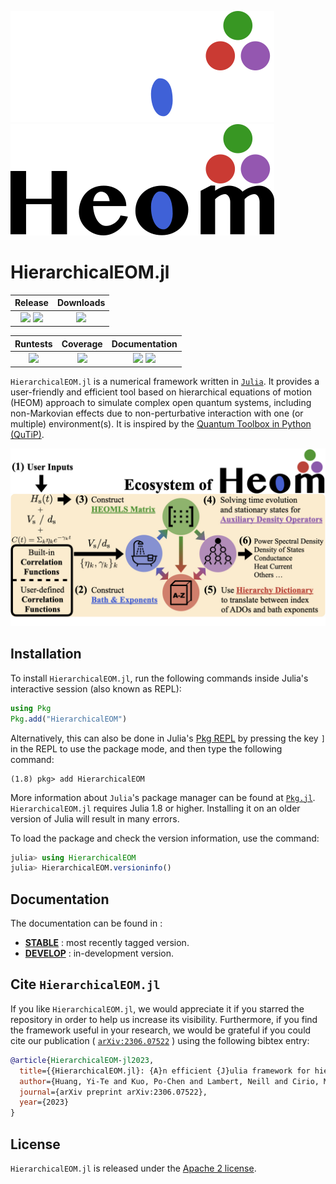 ![Fancy logo](./docs/src/assets/logo-dark.png#gh-dark-mode-only)
![Fancy logo](./docs/src/assets/logo.png#gh-light-mode-only)

# HierarchicalEOM.jl
| **Release** | **Downloads** |
|:-----------:|:-------------:|
| [![][release-img]][release-url] [![][license-img]][license-url] | [![][downloads-img]][downloads-url] |

| **Runtests** | **Coverage** | **Documentation** |
|:------------:|:------------:|:-----------------:|
| [![][runtests-img]][runtests-url] | [![][codecov-img]][codecov-url] | [![][docs-stable-img]][docs-stable-url] [![][docs-develop-img]][docs-develop-url] |

[release-img]: https://img.shields.io/github/release/NCKU-QFort/HierarchicalEOM.jl.svg
[release-url]: https://github.com/NCKU-QFort/HierarchicalEOM.jl/releases

[docs-stable-img]: https://img.shields.io/badge/docs-stable-blue.svg
[docs-stable-url]: https://ncku-qfort.github.io/HierarchicalEOM.jl/stable/
[docs-develop-img]: https://img.shields.io/badge/docs-dev-blue.svg
[docs-develop-url]: https://ncku-qfort.github.io/HierarchicalEOM.jl/dev/

[runtests-img]: https://github.com/NCKU-QFort/HierarchicalEOM.jl/actions/workflows/Runtests.yml/badge.svg
[runtests-url]: https://github.com/NCKU-QFort/HierarchicalEOM.jl/actions/workflows/Runtests.yml

[codecov-img]: https://codecov.io/gh/NCKU-QFort/HierarchicalEOM.jl/branch/main/graph/badge.svg?token=237Z7F7OOV
[codecov-url]: https://codecov.io/gh/NCKU-QFort/HierarchicalEOM.jl

[license-img]: https://img.shields.io/badge/License-Apache%202.0-blue.svg
[license-url]: https://opensource.org/licenses/Apache-2.0

[downloads-img]: https://shields.io/endpoint?url=https://pkgs.genieframework.com/api/v1/badge/HierarchicalEOM
[downloads-url]: https://pkgs.genieframework.com?packages=HierarchicalEOM

`HierarchicalEOM.jl` is a numerical framework written in [`Julia`](https://julialang.org/). It provides a user-friendly and efficient tool based on hierarchical equations of motion (HEOM) approach to simulate complex open quantum systems, including non-Markovian effects due to non-perturbative interaction with one (or multiple) environment(s). It is inspired by the [Quantum Toolbox in Python (QuTiP)](https://qutip.org).

![](./docs/src/assets/heom_ecosystem.jpeg)

## Installation
To install `HierarchicalEOM.jl`, run the following commands inside Julia's interactive session (also known as REPL):
```julia
using Pkg
Pkg.add("HierarchicalEOM")
```
Alternatively, this can also be done in Julia's [Pkg REPL](https://julialang.github.io/Pkg.jl/v1/getting-started/) by pressing the key `]` in the REPL to use the package mode, and then type the following command:
```julia-REPL
(1.8) pkg> add HierarchicalEOM
```
More information about `Julia`'s package manager can be found at [`Pkg.jl`](https://julialang.github.io/Pkg.jl/v1/).  
`HierarchicalEOM.jl` requires Julia 1.8 or higher. Installing it on an older version of Julia will result in many errors.

To load the package and check the version information, use the command:
```julia
julia> using HierarchicalEOM
julia> HierarchicalEOM.versioninfo()
```

## Documentation
The documentation can be found in :
- [**STABLE**](https://ncku-qfort.github.io/HierarchicalEOM.jl/stable) : most recently tagged version.
- [**DEVELOP**](https://ncku-qfort.github.io/HierarchicalEOM.jl/dev/) : in-development version.

## Cite `HierarchicalEOM.jl`
If you like `HierarchicalEOM.jl`, we would appreciate it if you starred the repository in order to help us increase its visibility. Furthermore, if you find the framework useful in your research, we would be grateful if you could cite our publication ( [`arXiv:2306.07522`](https://doi.org/10.48550/arXiv.2306.07522)  ) using the following bibtex entry:
```bib
@article{HierarchicalEOM-jl2023,
  title={{HierarchicalEOM.jl}: {A}n efficient {J}ulia framework for hierarchical equations of motion in open quantum systems},
  author={Huang, Yi-Te and Kuo, Po-Chen and Lambert, Neill and Cirio, Mauro and Cross, Simon and Yang, Shen-Liang and Nori, Franco and Chen, Yueh-Nan},
  journal={arXiv preprint arXiv:2306.07522},
  year={2023}
}
```

## License
`HierarchicalEOM.jl` is released under the [Apache 2 license](./LICENSE.md).